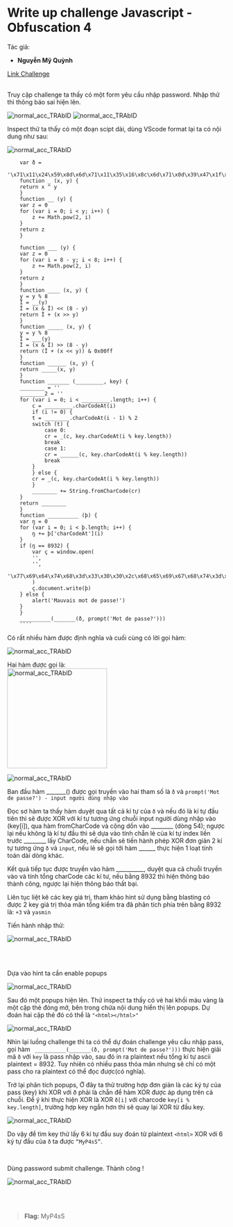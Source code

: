 # Write up challenge Javascript - Obfuscation 4

Tác giả:
- **Nguyễn Mỹ Quỳnh** <br>

  
[Link Challenge](https://www.root-me.org/en/Challenges/Web-Client/Javascript-Obfuscation-4)<br>
</br>

Truy cập challenge ta thấy có một form yêu cầu nhập password. Nhập thử thì thông báo sai hiện lên.

<img src="1.png" alt="normal_acc_TRAbID"/> 
<img src="2.png" alt="normal_acc_TRAbID"/> 


<br>

Inspect thử ta thấy có một đoạn scipt dài, dùng VScode format lại ta có nội dung như sau:

<img src="bs.png" alt="normal_acc_TRAbID"/> 

<br>

        var ð =
        '\x71\x11\x24\x59\x8d\x6d\x71\x11\x35\x16\x8c\x6d\x71\x0d\x39\x47\x1f\x36\xf1\x2f\x39\x36\x8e\x3c\x4b\x39\x35\x12\x87\x7c\xa3\x10\x74\x58\x16\xc7\x71\x56\x68\x51\x2c\x8c\x73\x45\x32\x5b\x8c\x2a\xf1\x2f\x3f\x57\x6e\x04\x3d\x16\x75\x67\x16\x4f\x6d\x1c\x6e\x40\x01\x36\x93\x59\x33\x56\x04\x3e\x7b\x3a\x70\x50\x16\x04\x3d\x18\x73\x37\xac\x24\xe1\x56\x62\x5b\x8c\x2a\xf1\x45\x7f\x86\x07\x3e\x63\x47'
        function _ (x, y) {
        return x ^ y
        }
        function __ (y) {
        var z = 0
        for (var i = 0; i < y; i++) {
            z += Math.pow(2, i)
        }
        return z
        }  

        function ___ (y) {
        var z = 0
        for (var i = 8 - y; i < 8; i++) {
            z += Math.pow(2, i)
        }
        return z
        }
        function ____ (x, y) {
        y = y % 8
        Ï = __(y)
        Ï = (x & Ï) << (8 - y)
        return Ï + (x >> y)
        }
        function _____ (x, y) {
        y = y % 8
        Ï = ___(y)
        Ï = (x & Ï) >> (8 - y)
        return (Ï + (x << y)) & 0x00ff
        }
        function ______ (x, y) {
        return _____(x, y)
        }
        function _______ (_________, key) {
        ________ = ''
        ________2 = ''
        for (var i = 0; i < _________.length; i++) {
            c = _________.charCodeAt(i)
            if (i != 0) {
            t = ________.charCodeAt(i - 1) % 2
            switch (t) {
                case 0:
                cr = _(c, key.charCodeAt(i % key.length))
                break
                case 1:
                cr = ______(c, key.charCodeAt(i % key.length))
                break
            }
            } else {
            cr = _(c, key.charCodeAt(i % key.length))
            }
            ________ += String.fromCharCode(cr)
        }
        return ________
        }
        function __________ (þ) {
        var ŋ = 0
        for (var i = 0; i < þ.length; i++) {
            ŋ += þ['charCodeAt'](i)
        }
        if (ŋ == 8932) {
            var ç = window.open(
            '',
            '',
            '\x77\x69\x64\x74\x68\x3d\x33\x30\x30\x2c\x68\x65\x69\x67\x68\x74\x3d\x32\x20\x30'
            )
            ç.document.write(þ)
        } else {
            alert('Mauvais mot de passe!')
        }
        }
        __________(_______(ð, prompt('Mot de passe?')))
        ````


Có rất nhiều hàm được định nghĩa và cuối cùng có lời gọi hàm:

<img src="3.png" alt="normal_acc_TRAbID"/> 

<br>

Hai hàm được gọi là:
<br>
<img src="4.png" height="230" alt="normal_acc_TRAbID"/> 



<img src="5.png" alt="normal_acc_TRAbID"/> 

<br>

Ban đầu hàm _______() được gọi truyền vào hai tham số là  `ð` và  `prompt('Mot de passe?') - input người dùng nhập vào`


Đọc sơ hàm ta thấy hàm duyệt qua tất cả kí tự của `ð` và nếu đó là kí tự đầu tiên thì sẽ được XOR với kí tự tương ứng chuỗi input người dùng nhập vào (key[i]), qua hàm fromCharCode và cộng dồn vào  ________ (dòng 54); ngược lại nếu không là kí tự đầu thì sẽ dựa vào tính chẵn lẻ của kí tự index liền trước ________ lấy CharCode, nếu chẵn sẽ tiến hành phép XOR đơn giản 2 kí tự tương ứng `ð` và `input`, nếu lẻ sẽ gọi tới hàm ______ thực hiện 1 loạt tính toán dài dòng khác.


Kết quả tiếp tục được truyền vào hàm __________, duyệt qua cả chuỗi truyền vào và tính tổng charCode các kí tư, nếu bằng  8932 thì hiện thông báo thành công, ngược lại hiện thông báo thất bại.

Liên tục liệt kê các key giá trị, tham khảo hint sử dụng bằng blasting có được 2 key giá trị thỏa mãn tổng kiểm tra đã phân tích phía trên bằng 8932 là: `+3` và `yasmin` 
 
Tiến hành nhập thử:

<img src="6.png" alt="normal_acc_TRAbID"/> 

<br><br>

Dựa vào hint ta cần enable popups 



<img src="7.png" alt="normal_acc_TRAbID"/> 

Sau đó một popups hiện lên. Thử inspect ta thấy có vẻ hai khối màu vàng là một cặp thẻ đóng mở, bên trong chứa nội dung hiển thị lên popups. Dự đoán hai cặp thẻ đó có thể là `"<html></html>"`

<img src="8.png" alt="normal_acc_TRAbID"/> 

<br>

Nhìn lại luồng challenge thì ta có thể dự đoán challenge yêu cầu nhập pass, gọi hàm ` __________(_______(ð, prompt('Mot de passe?')))` thực hiện giải mã `ð` với `key` là pass nhập vào, sau đó in ra plaintext nếu tổng kí tự ascii plaintext = 8932. Tuy nhiên có nhiều pass thỏa mãn nhưng sẽ chỉ có một pass cho ra plaintext có thể đọc được(có nghĩa).

Trở lại phân tích popups, Ở đây ta thử trường hợp đơn giản là các ký tự của pass (key)  khi XOR với ð phải là chẵn để hàm XOR được áp dụng trên cả chuỗi. Để ý khi thực hiện XOR là XOR `ð[i]` với charcode `key[i % key.length]`, trường hợp key ngắn hơn thì sẽ quay lại XOR từ đầu key.

<img src="9.png" alt="normal_acc_TRAbID"/> 

Do vậy để tìm key thử lấy 6 kí tự đầu suy đoán từ plaintext `<html>` XOR với 6 ký tự đầu của `ð` ta được `“MyP4sS”`. 


<div style = "page-break-after: always;"></div>

<br>

Dùng password submit challenge. Thành công !

<img src="10.png"  alt="normal_acc_TRAbID"/>

<br><br>

> **Flag:** MyP4sS